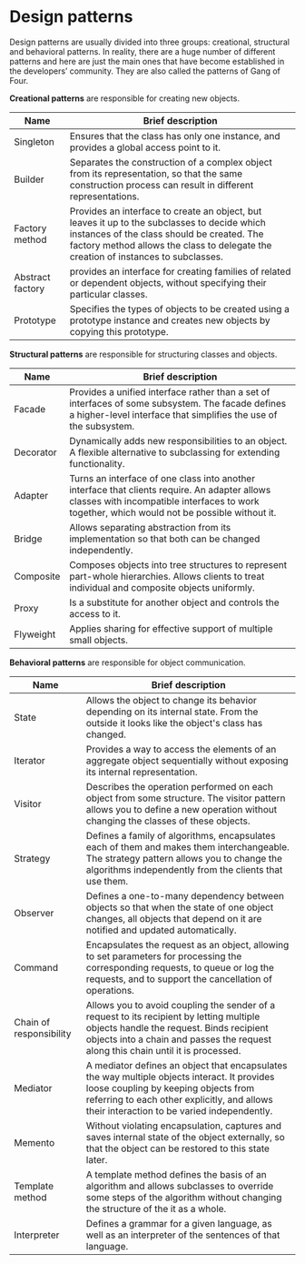# Design patterns

Design patterns are usually divided into three groups: creational, structural and behavioral patterns. In reality, there are a huge number of different patterns and here are just the main ones that have become established in the developers’ community. They are also called the patterns of Gang of Four.

**Creational patterns** are responsible for creating new objects.

| Name                | Brief description |
|------------------------|----------------------------------------------------------------------------------------|
| Singleton             | Ensures that the class has only one instance, and provides a global access point to it.    |
| Builder                          | Separates the construction of a complex object from its representation, so that the same construction process can result in different representations.    |
| Factory method                       | Provides an interface to create an object, but leaves it up to the subclasses to decide which instances of the class should be created. The factory method allows the class to delegate the creation of instances to subclasses.    |
| Abstract factory             | provides an interface for creating families of related or dependent objects, without specifying their particular classes.    |
| Prototype                      | Specifies the types of objects to be created using a prototype instance and creates new objects by copying this prototype.    |

**Structural patterns** are responsible for structuring classes and objects.

| Name                | Brief description |
|------------------------|----------------------------------------------------------------------------------------|
| Facade                | Provides a unified interface rather than a set of interfaces of some subsystem. The facade defines a higher-level interface that simplifies the use of the subsystem.            |
| Decorator             | Dynamically adds new responsibilities to an object. A flexible alternative to subclassing for extending functionality.    |
| Adapter                | Turns an interface of one class into another interface that clients require. An adapter allows classes with incompatible interfaces to work together, which would not be possible without it.    |
| Bridge                  | Allows separating abstraction from its implementation so that both can be changed independently.|
| Composite         | Composes objects into tree structures to represent part-whole hierarchies. Allows clients to treat individual and composite objects uniformly. |
| Proxy                                                  | Is a substitute for another object and controls the access to it. |
| Flyweight                               |  Applies sharing for effective support of multiple small objects. |

**Behavioral patterns** are responsible for object communication.

| Name                | Brief description |
|------------------------|----------------------------------------------------------------------------------------|
| State                        | Allows the object to change its behavior depending on its internal state. From the outside it looks like the object's class has changed. |
| Iterator                      | Provides a way to access the elements of an aggregate object sequentially without exposing its internal representation. |
| Visitor                         | Describes the operation performed on each object from some structure. The visitor pattern allows you to define a new operation without changing the classes of these objects.   |
| Strategy                           | Defines a family of algorithms, encapsulates each of them and makes them interchangeable. The strategy pattern allows you to change the algorithms independently from the clients that use them.
| Observer                               | Defines a one-to-many dependency between objects so that when the state of one object changes, all objects that depend on it are notified and updated automatically.
| Command                             | Encapsulates the request as an object, allowing to set parameters for processing the corresponding requests, to queue or log the requests, and to support the cancellation of operations. |
| Chain of responsibility                | Allows you to avoid coupling the sender of a request to its recipient by letting multiple objects handle the request. Binds recipient objects into a chain and passes the request along this chain until it is processed. |
| Mediator                            | A mediator defines an object that encapsulates the way multiple objects interact.  It provides loose coupling by keeping objects from referring to each other explicitly, and allows their interaction to be varied independently.
| Memento                          | Without violating encapsulation, captures and saves internal state of the object externally, so that the object can be restored to this state later.
| Template method                    | A template method defines the basis of an algorithm and allows subclasses to override some steps of the algorithm without changing the structure of the it as a whole. |
| Interpreter                               | Defines a grammar for a given language, as well as an interpreter of the sentences of that language. |
